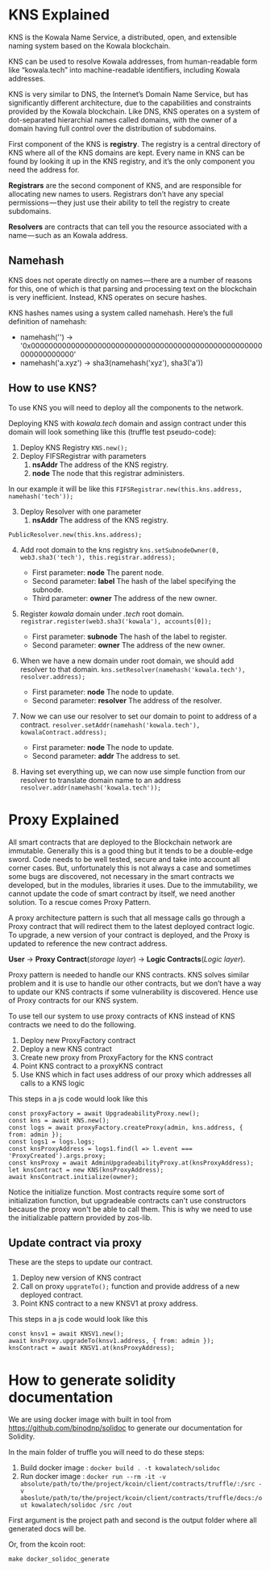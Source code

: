 # KNS Explained
KNS is the Kowala Name Service, a distributed, open, and extensible naming system based on the Kowala blockchain.

KNS can be used to resolve Kowala addresses, from human-readable form like “kowala.tech” into machine-readable identifiers, including Kowala addresses.

KNS is very similar to DNS, the Internet’s Domain Name Service, but has significantly different architecture, due to the capabilities and constraints provided by the Kowala blockchain. Like DNS, KNS operates on a system of dot-separated hierarchial names called domains, with the owner of a domain having full control over the distribution of subdomains.

First component of the KNS is **registry**. The registry is a central directory of KNS where all of the KNS domains are kept.
Every name in KNS can be found by looking it up in the KNS registry, and it’s the only component you need the address for.

**Registrars** are the second component of KNS, and are responsible for allocating new names to users. Registrars don’t have any special permissions — they just use their ability to tell the registry to create subdomains.

**Resolvers** are contracts that can tell you the resource associated with a name — such as an Kowala address.


## Namehash
KNS does not operate directly on names — there are a number of reasons for this, one of which is that parsing and processing text on the blockchain is very inefficient. Instead, KNS operates on secure hashes.

KNS hashes names using a system called namehash. Here’s the full definition of namehash:
* namehash('') -> '0x0000000000000000000000000000000000000000000000000000000000000000'
* namehash('a.xyz') -> sha3(namehash('xyz'), sha3('a'))


## How to use KNS?
To use KNS you will need to deploy all the components to the network.

Deploying KNS with *kowala.tech* domain and assign contract under this domain will look something like this (truffle test pseudo-code):
1. Deploy KNS Registry
	`KNS.new();`
2. Deploy FIFSRegistrar with parameters 
	1. **nsAddr** The address of the KNS registry.
	2. **node** The node that this registrar administers.

In our example it will be like this
`FIFSRegistrar.new(this.kns.address, namehash('tech'));`

3. Deploy Resolver with one parameter
	1. **nsAddr** The address of the KNS registry.

`PublicResolver.new(this.kns.address);`

4. Add root domain to the kns registry
	`kns.setSubnodeOwner(0, web3.sha3('tech'), this.registrar.address);`
    * First parameter: **node** The parent node.
    * Second parameter: **label** The hash of the label specifying the subnode.
    * Third parameter: **owner** The address of the new owner.

5. Register *kowala* domain under *.tech* root domain.
	`registrar.register(web3.sha3('kowala'), accounts[0]);`
    * First parameter: **subnode** The hash of the label to register.
    * Second parameter: **owner** The address of the new owner.

6. When we have a new domain under root domain, we should add resolver to that domain.
	`kns.setResolver(namehash('kowala.tech'), resolver.address);`
	* First parameter: **node** The node to update.
	* Second parameter: **resolver** The address of the resolver.
7. Now we can use our resolver to set our domain to point to address of a contract.
	`resolver.setAddr(namehash('kowala.tech'), kowalaContract.address);`
	* First parameter: **node** The node to update.
	* Second parameter: **addr** The address to set.

8. Having set everything up, we can now use simple function from our resolver to translate domain name to an address
	`resolver.addr(namehash('kowala.tech'));`


# Proxy Explained
All smart contracts that are deployed to the Blockchain network are immutable. Generally this is a good thing but it tends to be a double-edge sword. Code needs to be well tested, secure and take into account all corner cases. But, unfortunately this is not always a case and sometimes some bugs are discovered, not necessary in the smart contracts we developed, but in the modules, libraries it uses. Due to the immutability, we cannot update the code of smart contract by itself, we need another solution. To a rescue comes Proxy Pattern.

A proxy architecture pattern is such that all message calls go through a Proxy contract that will redirect them to the latest deployed contract logic. To upgrade, a new version of your contract is deployed, and the Proxy is updated to reference the new contract address.

**User** -> **Proxy Contract**(*storage layer*) -> **Logic Contracts**(*Logic layer*).

Proxy pattern is needed to handle our KNS contracts. KNS solves similar problem and it is use to handle our other contracts, but we don’t have a way to update our KNS contracts if some vulnerability is discovered. Hence use of Proxy contracts for our KNS system.

To use tell our system to use proxy contracts of KNS instead of KNS contracts we need to do the following.

1. Deploy new ProxyFactory contract
2. Deploy a new KNS contract
3. Create new proxy from ProxyFactory for the KNS contract
4. Point KNS contract to a proxyKNS contract
5. Use KNS which in fact uses address of our proxy which addresses all calls to a KNS logic

This steps in a js code would look like this
```
const proxyFactory = await UpgradeabilityProxy.new();  
const kns = await KNS.new();
const logs = await proxyFactory.createProxy(admin, kns.address, { from: admin });
const logs1 = logs.logs;
const knsProxyAddress = logs1.find(l => l.event === 'ProxyCreated').args.proxy;
const knsProxy = await AdminUpgradeabilityProxy.at(knsProxyAddress);
let knsContract = new KNS(knsProxyAddress);
await knsContract.initialize(owner);
```

Notice the initialize function. Most contracts require some sort of initialization function, but upgradeable contracts can't use constructors because the proxy won't be able to call them. This is why we need to use the initializable pattern provided by zos-lib.

## Update contract via proxy
These are the steps to update our contract.

1. Deploy new version of KNS contract
2. Call on proxy `upgrateTo();` function and provide address of a new deployed contract.
3. Point KNS contract to a new KNSV1 at proxy address.

This steps in a js code would look like this

```
const knsv1 = await KNSV1.new();
await knsProxy.upgradeTo(knsv1.address, { from: admin });
knsContract = await KNSV1.at(knsProxyAddress);
```

# How to generate solidity documentation
We are using docker image with built in tool from https://github.com/binodnp/solidoc to generate our documentation for Solidity.

In the main folder of truffle you will need to do these steps:

1. Build docker image : `docker build . -t kowalatech/solidoc`
2. Run docker image : `docker run --rm -it -v absolute/path/to/the/project/kcoin/client/contracts/truffle/:/src -v aboslute/path/to/the/project/kcoin/client/contracts/truffle/docs:/out kowalatech/solidoc /src /out`

First argument is the project path and second is the output folder where all generated docs will be.

Or, from the kcoin root:

```
make docker_solidoc_generate
```
